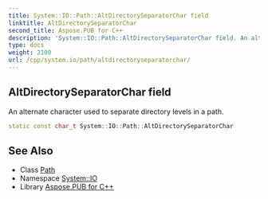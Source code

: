 ```yaml
---
title: System::IO::Path::AltDirectorySeparatorChar field
linktitle: AltDirectorySeparatorChar
second_title: Aspose.PUB for C++
description: 'System::IO::Path::AltDirectorySeparatorChar field. An alternate character used to separate directory levels in a path in C++.'
type: docs
weight: 2100
url: /cpp/system.io/path/altdirectoryseparatorchar/
---
```

## AltDirectorySeparatorChar field


An alternate character used to separate directory levels in a path.

```cpp
static const char_t System::IO::Path::AltDirectorySeparatorChar
```

## See Also

* Class [Path](../)
* Namespace [System::IO](../../)
* Library [Aspose.PUB for C++](../../../)
